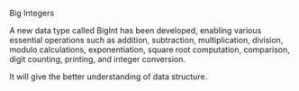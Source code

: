 Big Integers

A new data type called BigInt has been developed, enabling various essential operations such as addition, subtraction, multiplication, division, modulo calculations, exponentiation, square root computation, comparison, digit counting, printing, and integer conversion.

It will give the better understanding of data structure.

